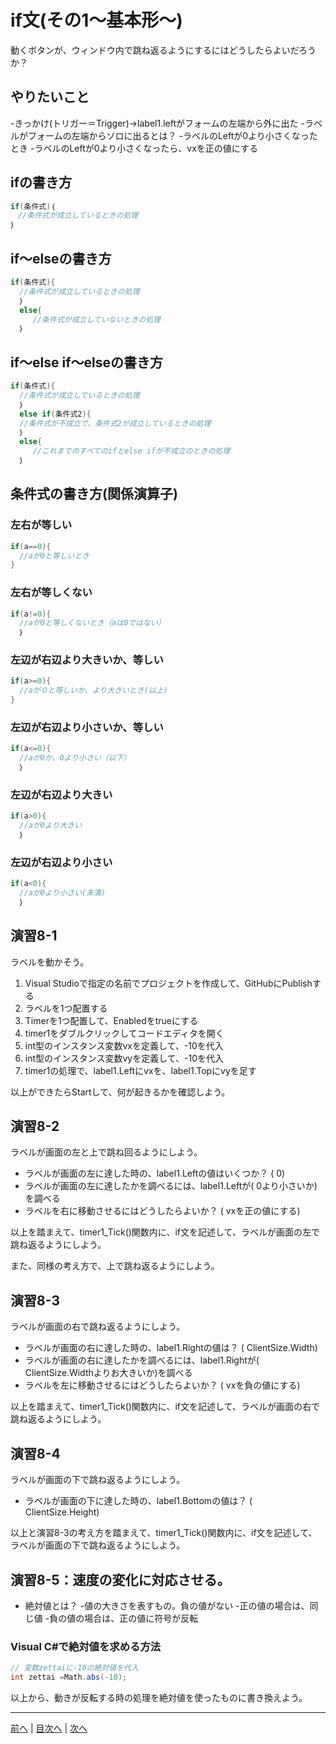 # if文(その1～基本形～)
動くボタンが、ウィンドウ内で跳ね返るようにするにはどうしたらよいだろうか？

## やりたいこと
-きっかけ(トリガー＝Trigger)→label1.leftがフォームの左端から外に出た
-ラベルがフォームの左端からソロに出るとは？
  -ラベルのLeftが0より小さくなったとき
-ラベルのLeftが0より小さくなったら、vxを正の値にする

## ifの書き方
```cs
if(条件式)｛
　//条件式が成立しているときの処理
｝
```

## if～elseの書き方
```cs
if(条件式){
  //条件式が成立しているときの処理
  ｝
  else{
     //条件式が成立していないときの処理
  ｝
```

## if～else if～elseの書き方
```cs
if(条件式){
  //条件式が成立しているときの処理
  ｝
  else if(条件式2){
  //条件式が不成立で、条件式2が成立しているときの処理
  ｝
  else{
     //これまでのすべてのifとelse ifが不成立のときの処理
  ｝
```

## 条件式の書き方(関係演算子)
### 左右が等しい

```cs
if(a==0){
  //aが0と等しいとき
}
```

### 左右が等しくない

```cs
if(a!=0){
  //aが0と等しくないとき（aは0ではない）
  ｝
```

### 左辺が右辺より大きいか、等しい

```cs
if(a>=0){
  //aが０と等しいか、より大きいとき(以上)
}
```

### 左辺が右辺より小さいか、等しい

```cs
if(a<=0){
  //aが0か、0より小さい（以下）
  ｝
```

### 左辺が右辺より大きい

```cs
if(a>0){
  //aが0より大きい
  ｝
```

### 左辺が右辺より小さい

```cs
if(a<0){
  //aが0より小さい(未満)
  ｝
```

## 演習8-1
ラベルを動かそう。

1.	Visual Studioで指定の名前でプロジェクトを作成して、GitHubにPublishする
2.	ラベルを1つ配置する
3.	Timerを1つ配置して、Enabledをtrueにする
4.	timer1をダブルクリックしてコードエディタを開く
5.	int型のインスタンス変数vxを定義して、-10を代入
6.	int型のインスタンス変数vyを定義して、-10を代入
7.	timer1の処理で、label1.Leftにvxを、label1.Topにvyを足す

以上ができたらStartして、何が起きるかを確認しよう。

## 演習8-2
ラベルが画面の左と上で跳ね回るようにしよう。

- ラベルが画面の左に達した時の、label1.Leftの値はいくつか？ ( 0)
- ラベルが画面の左に達したかを調べるには、label1.Leftが( 0より小さいか)を調べる
- ラベルを右に移動させるにはどうしたらよいか？ ( vxを正の値にする)

以上を踏まえて、timer1_Tick()関数内に、if文を記述して、ラベルが画面の左で跳ね返るようにしよう。

また、同様の考え方で、上で跳ね返るようにしよう。

## 演習8-3
ラベルが画面の右で跳ね返るようにしよう。
- ラベルが画面の右に達した時の、label1.Rightの値は？    ( ClientSize.Width)
- ラベルが画面の右に達したかを調べるには、label1.Rightが( ClientSize.Widthよりお大きいか)を調べる
- ラベルを左に移動させるにはどうしたらよいか？ ( vxを負の値にする)

以上を踏まえて、timer1_Tick()関数内に、if文を記述して、ラベルが画面の右で跳ね返るようにしよう。

## 演習8-4
ラベルが画面の下で跳ね返るようにしよう。

- ラベルが画面の下に達した時の、label1.Bottomの値は？   ( ClientSize.Height)

以上と演習8-3の考え方を踏まえて、timer1_Tick()関数内に、if文を記述して、ラベルが画面の下で跳ね返るようにしよう。

## 演習8-5：速度の変化に対応させる。
- 絶対値とは？
  -値の大きさを表すもの。負の値がない
  -正の値の場合は、同じ値
  -負の値の場合は、正の値に符号が反転

### Visual C#で絶対値を求める方法

```cs
// 変数zettaiに-10の絶対値を代入
int zettai =Math.abs(-10);
```

以上から、動きが反転する時の処理を絶対値を使ったものに書き換えよう。

---

[前へ](07.md) | [目次へ](README.md#%E7%9B%AE%E6%AC%A1) | [次へ](09.md)
